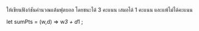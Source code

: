 ให้เขียนฟังก์ชันคำนวณแต้มฟุตบอล โดยชนะได้ 3 คะแนน เสมอได้ 1 คะแนน และแพ้ไม่ได้คะแนน

let sumPts = (w,d) => w*3 + d*1 ;